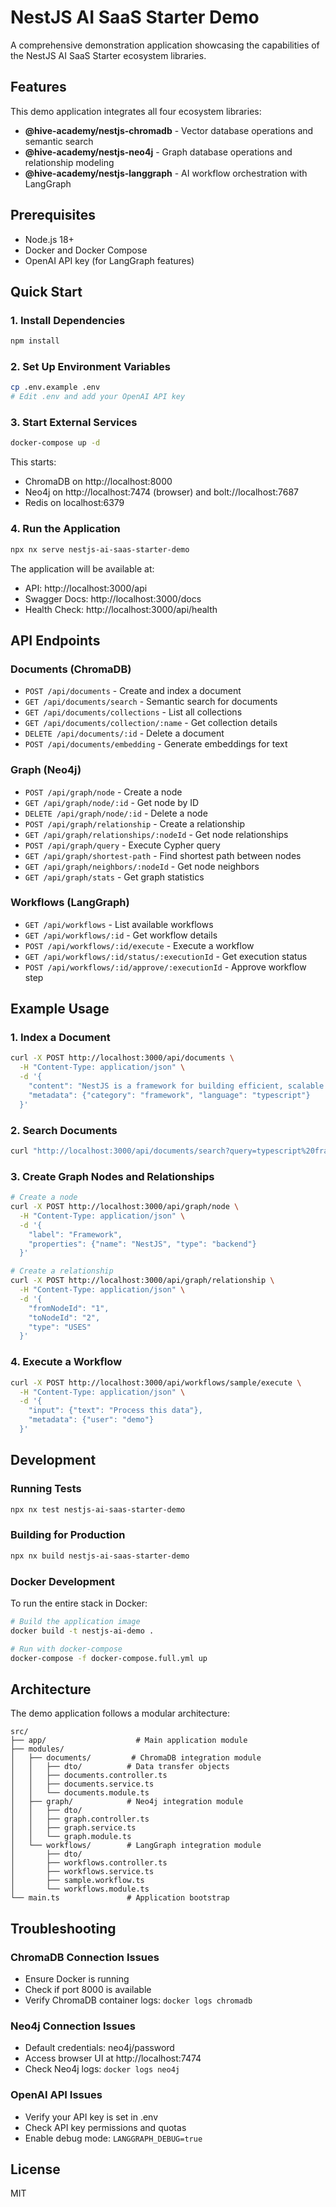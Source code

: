 # NestJS AI SaaS Starter Demo

A comprehensive demonstration application showcasing the capabilities of the NestJS AI SaaS Starter ecosystem libraries.

## Features

This demo application integrates all four ecosystem libraries:

- **@hive-academy/nestjs-chromadb** - Vector database operations and semantic search
- **@hive-academy/nestjs-neo4j** - Graph database operations and relationship modeling
- **@hive-academy/nestjs-langgraph** - AI workflow orchestration with LangGraph

## Prerequisites

- Node.js 18+
- Docker and Docker Compose
- OpenAI API key (for LangGraph features)

## Quick Start

### 1. Install Dependencies

```bash
npm install
```

### 2. Set Up Environment Variables

```bash
cp .env.example .env
# Edit .env and add your OpenAI API key
```

### 3. Start External Services

```bash
docker-compose up -d
```

This starts:

- ChromaDB on http://localhost:8000
- Neo4j on http://localhost:7474 (browser) and bolt://localhost:7687
- Redis on localhost:6379

### 4. Run the Application

```bash
npx nx serve nestjs-ai-saas-starter-demo
```

The application will be available at:

- API: http://localhost:3000/api
- Swagger Docs: http://localhost:3000/docs
- Health Check: http://localhost:3000/api/health

## API Endpoints

### Documents (ChromaDB)

- `POST /api/documents` - Create and index a document
- `GET /api/documents/search` - Semantic search for documents
- `GET /api/documents/collections` - List all collections
- `GET /api/documents/collection/:name` - Get collection details
- `DELETE /api/documents/:id` - Delete a document
- `POST /api/documents/embedding` - Generate embeddings for text

### Graph (Neo4j)

- `POST /api/graph/node` - Create a node
- `GET /api/graph/node/:id` - Get node by ID
- `DELETE /api/graph/node/:id` - Delete a node
- `POST /api/graph/relationship` - Create a relationship
- `GET /api/graph/relationships/:nodeId` - Get node relationships
- `POST /api/graph/query` - Execute Cypher query
- `GET /api/graph/shortest-path` - Find shortest path between nodes
- `GET /api/graph/neighbors/:nodeId` - Get node neighbors
- `GET /api/graph/stats` - Get graph statistics

### Workflows (LangGraph)

- `GET /api/workflows` - List available workflows
- `GET /api/workflows/:id` - Get workflow details
- `POST /api/workflows/:id/execute` - Execute a workflow
- `GET /api/workflows/:id/status/:executionId` - Get execution status
- `POST /api/workflows/:id/approve/:executionId` - Approve workflow step

## Example Usage

### 1. Index a Document

```bash
curl -X POST http://localhost:3000/api/documents \
  -H "Content-Type: application/json" \
  -d '{
    "content": "NestJS is a framework for building efficient, scalable Node.js applications.",
    "metadata": {"category": "framework", "language": "typescript"}
  }'
```

### 2. Search Documents

```bash
curl "http://localhost:3000/api/documents/search?query=typescript%20framework"
```

### 3. Create Graph Nodes and Relationships

```bash
# Create a node
curl -X POST http://localhost:3000/api/graph/node \
  -H "Content-Type: application/json" \
  -d '{
    "label": "Framework",
    "properties": {"name": "NestJS", "type": "backend"}
  }'

# Create a relationship
curl -X POST http://localhost:3000/api/graph/relationship \
  -H "Content-Type: application/json" \
  -d '{
    "fromNodeId": "1",
    "toNodeId": "2",
    "type": "USES"
  }'
```

### 4. Execute a Workflow

```bash
curl -X POST http://localhost:3000/api/workflows/sample/execute \
  -H "Content-Type: application/json" \
  -d '{
    "input": {"text": "Process this data"},
    "metadata": {"user": "demo"}
  }'
```

## Development

### Running Tests

```bash
npx nx test nestjs-ai-saas-starter-demo
```

### Building for Production

```bash
npx nx build nestjs-ai-saas-starter-demo
```

### Docker Development

To run the entire stack in Docker:

```bash
# Build the application image
docker build -t nestjs-ai-demo .

# Run with docker-compose
docker-compose -f docker-compose.full.yml up
```

## Architecture

The demo application follows a modular architecture:

```
src/
├── app/                    # Main application module
├── modules/
│   ├── documents/         # ChromaDB integration module
│   │   ├── dto/          # Data transfer objects
│   │   ├── documents.controller.ts
│   │   ├── documents.service.ts
│   │   └── documents.module.ts
│   ├── graph/            # Neo4j integration module
│   │   ├── dto/
│   │   ├── graph.controller.ts
│   │   ├── graph.service.ts
│   │   └── graph.module.ts
│   └── workflows/        # LangGraph integration module
│       ├── dto/
│       ├── workflows.controller.ts
│       ├── workflows.service.ts
│       ├── sample.workflow.ts
│       └── workflows.module.ts
└── main.ts               # Application bootstrap

```

## Troubleshooting

### ChromaDB Connection Issues

- Ensure Docker is running
- Check if port 8000 is available
- Verify ChromaDB container logs: `docker logs chromadb`

### Neo4j Connection Issues

- Default credentials: neo4j/password
- Access browser UI at http://localhost:7474
- Check Neo4j logs: `docker logs neo4j`

### OpenAI API Issues

- Verify your API key is set in .env
- Check API key permissions and quotas
- Enable debug mode: `LANGGRAPH_DEBUG=true`

## License

MIT
